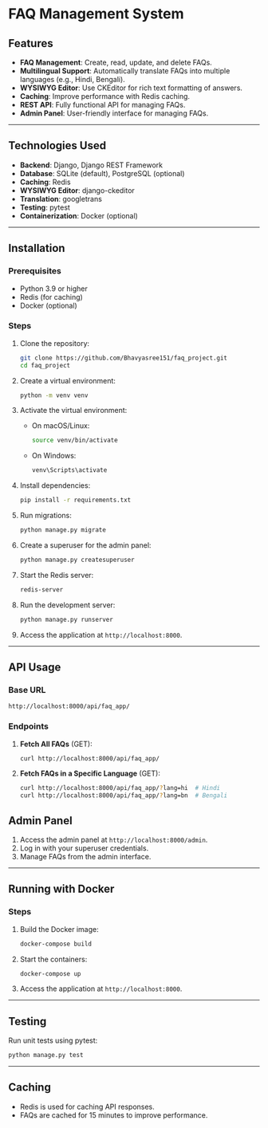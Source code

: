 # **FAQ Management System**

## **Features**
- **FAQ Management**: Create, read, update, and delete FAQs.
- **Multilingual Support**: Automatically translate FAQs into multiple languages (e.g., Hindi, Bengali).
- **WYSIWYG Editor**: Use CKEditor for rich text formatting of answers.
- **Caching**: Improve performance with Redis caching.
- **REST API**: Fully functional API for managing FAQs.
- **Admin Panel**: User-friendly interface for managing FAQs.

---
## **Technologies Used**
- **Backend**: Django, Django REST Framework
- **Database**: SQLite (default), PostgreSQL (optional)
- **Caching**: Redis
- **WYSIWYG Editor**: django-ckeditor
- **Translation**: googletrans
- **Testing**: pytest
- **Containerization**: Docker (optional)

---
## **Installation**

### **Prerequisites**
- Python 3.9 or higher
- Redis (for caching)
- Docker (optional)

### **Steps**
1. Clone the repository:
   ```bash
   git clone https://github.com/Bhavyasree151/faq_project.git
   cd faq_project
   ```

2. Create a virtual environment:
   ```bash
   python -m venv venv
   ```

3. Activate the virtual environment:
   - On macOS/Linux:
     ```bash
     source venv/bin/activate
     ```
   - On Windows:
     ```bash
     venv\Scripts\activate
     ```

4. Install dependencies:
   ```bash
   pip install -r requirements.txt
   ```

5. Run migrations:
   ```bash
   python manage.py migrate
   ```

6. Create a superuser for the admin panel:
   ```bash
   python manage.py createsuperuser
   ```

7. Start the Redis server:
   ```bash
   redis-server
   ```

8. Run the development server:
   ```bash
   python manage.py runserver
   ```

9. Access the application at `http://localhost:8000`.

---

## **API Usage**

### **Base URL**
```
http://localhost:8000/api/faq_app/
```
### **Endpoints**
1. **Fetch All FAQs** (GET):
   ```bash
   curl http://localhost:8000/api/faq_app/
   ```

2. **Fetch FAQs in a Specific Language** (GET):
   ```bash
   curl http://localhost:8000/api/faq_app/?lang=hi  # Hindi
   curl http://localhost:8000/api/faq_app/?lang=bn  # Bengali
   ```
## **Admin Panel**
1. Access the admin panel at `http://localhost:8000/admin`.
2. Log in with your superuser credentials.
3. Manage FAQs from the admin interface.

---
## **Running with Docker**

### **Steps**
1. Build the Docker image:
   ```bash
   docker-compose build
   ```

2. Start the containers:
   ```bash
   docker-compose up
   ```

3. Access the application at `http://localhost:8000`.

---
## **Testing**
Run unit tests using pytest:
```bash
python manage.py test
```

---

## **Caching**
- Redis is used for caching API responses.
- FAQs are cached for 15 minutes to improve performance.
